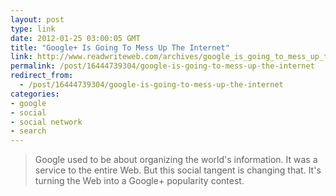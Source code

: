 ```yaml
---
layout: post
type: link
date: 2012-01-25 03:00:05 GMT
title: "Google+ Is Going To Mess Up The Internet"
link: http://www.readwriteweb.com/archives/google_is_going_to_mess_up_the_internet.php
permalink: /post/16444739304/google-is-going-to-mess-up-the-internet
redirect_from: 
  - /post/16444739304/google-is-going-to-mess-up-the-internet
categories:
- google
- social
- social network
- search
---
```

<blockquote>Google used to be about organizing the world's information. It was a service to the entire Web. But this social tangent is changing that. It's turning the Web into a Google+ popularity contest.</blockquote>